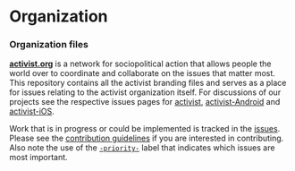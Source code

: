 # Organization

### Organization files

[**activist.org**](http://activist.org/) is a network for sociopolitical action that allows people the world over to coordinate and collaborate on the issues that matter most. This repository contains all the activist branding files and serves as a place for issues relating to the activist organization itself. For discussions of our projects see the respective issues pages for [activist](https://github.com/activist-org/activist), [activist-Android](https://github.com/activist-org/activist-Android) and [activist-iOS](https://github.com/activist-org/activist-iOS).

Work that is in progress or could be implemented is tracked in the [issues](https://github.com/activist-org/Organization/issues). Please see the [contribution guidelines](https://github.com/activist-org/Organization/blob/main/CONTRIBUTING.md) if you are interested in contributing. Also note the use of the [`-priority-`](https://github.com/activist-org/Organization/labels/-priority-) label that indicates which issues are most important.
